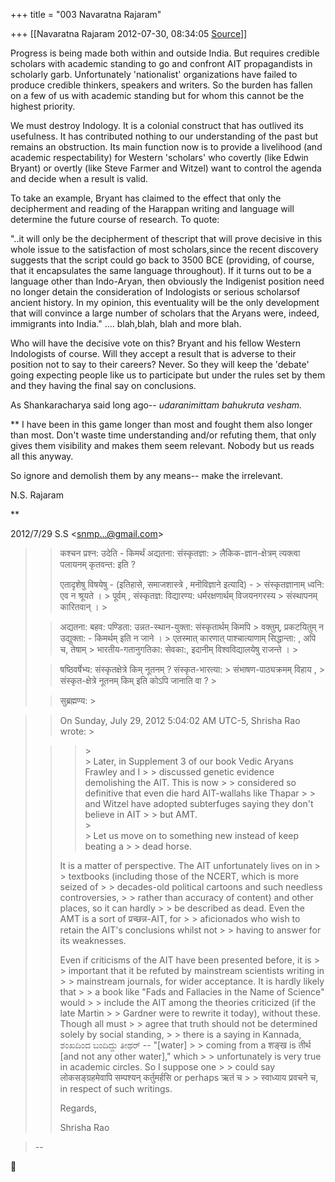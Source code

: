 +++
title = "003 Navaratna Rajaram"

+++
[[Navaratna Rajaram	2012-07-30, 08:34:05 [Source](https://groups.google.com/g/bvparishat/c/L3sCH8sqQQg)]]





 Progress is being made both within and outside India. But requires credible scholars with academic standing to go and confront AIT propagandists in scholarly garb. Unfortunately 'nationalist' organizations have failed to produce credible thinkers, speakers and writers. So the burden has fallen on a few of us with academic standing but for whom this cannot be the highest priority.



 We must destroy Indology. It is a colonial construct that has outlived its usefulness. It has contributed nothing to our understanding of the past but remains an obstruction. Its main function now is to provide a livelihood (and academic respectability) for Western 'scholars' who covertly (like Edwin Bryant) or overtly (like Steve Farmer and Witzel) want to control the agenda and decide when a result is valid.



 To take an example, Bryant has claimed to the effect that only the decipherment and reading of the Harappan writing and language will determine the future course of research. To quote:



 "..it will only be the decipherment of thescript that will prove decisive in this whole issue to the satisfaction of most scholars,since the recent discovery suggests that the script could go back to 3500 BCE (providing, of course, that it encapsulates the same language throughout). If it turns out to be a language other than Indo-Aryan, then obviously the Indigenist position need no longer detain the consideration of Indologists or serious scholarsof ancient history. In my opinion, this eventuality will be the only development that will convince a large number of scholars that the Aryans were, indeed, immigrants into India." .... blah,blah, blah and more blah.



 Who will have the decisive vote on this? Bryant and his fellow Western Indologists of course. Will they accept a result that is adverse to their position not to say to their careers? Never. So they will keep the 'debate' going expecting people like us to participate but under the rules set by them and they having the final say on conclusions.



 As Shankaracharya said long ago-- *udaranimittam bahukruta vesham.*



** I have been in this game longer than most and fought them also longer than most. Don't waste time understanding and/or refuting them, that only gives them visibility and makes them seem relevant. Nobody but us reads all this anyway.



 So ignore and demolish them by any means-- make the irrelevant.



N.S. Rajaram

**



  
  

2012/7/29 S.S \<[snmp...@gmail.com]()\>  

> 
> > 
> > 
> > 
> > कश्चन प्रश्न: उदेति - किमर्थं अद्यतना: संस्कृतज्ञा: > लैकिक-ज्ञान-क्षेत्रम् त्यक्त्वा पलायनम् कृतवन्त: इति ?
> > 
> > एतादृशेषु विषयेषु - (इतिहासे, समाजशास्त्रे , मनॊविज्ञाने इत्यादि) - > संस्कृतज्ञानाम् ध्वनि: एव न श्रूयते । >
> पूर्वम् , संस्कृतज्ञ: विद्यारण्य: धर्मरक्षणार्थम् विजयनगरस्य > संस्थापनम् कारितवान् । >
> 
> > अद्यतना: बहव: पण्डिता: उन्नत-स्थान-युक्ता: संस्कृतार्थम् किमपि > वक्तुम्, प्रकटयितुम् न उद्युक्ता: - किमर्थम् इति न जाने । >
> एतस्मात् कारणात् पाश्चात्याणाम् सिद्धान्ता: , अपि च, तेषाम् > भारतीय-गतानुगतिका: सेवका:, इदानीम् विश्वविद्यालयेषु राजन्ते । >
> 
> > षष्ठिवर्षेभ्य: संस्कृतक्षेत्रे किम् नूतनम् ? संस्कृत-भारत्या: > संभाषण-पाठ्यक्रमम् विहाय , >
> संस्कृत-क्षेत्रे नूतनम् किम् इति कोऽपि जानाति वा ? >
> 
> > सुब्रह्मण्य: >
> 

> 
> > 
> > 
> > 
> >   
> 
> > 
> > 
> > 
> > 
> > 
> > On Sunday, July 29, 2012 5:04:02 AM UTC-5, Shrisha Rao wrote: >
> 
> > > \>   
> > \>   Later, in Supplement 3 of our book Vedic Aryans Frawley and I > > discussed genetic evidence demolishing the AIT. This is now > > considered so definitive that even die hard AIT-wallahs like Thapar > > and Witzel have adopted subterfuges saying they don't believe in AIT > > but AMT.  
> > \>   
> > \>   Let us move on to something new instead of keep beating a > > dead horse.  
> >   
> > It is a matter of perspective. The AIT unfortunately lives on in > > textbooks (including those of the NCERT, which is more seized of > > decades-old political cartoons and such needless controversies, > > rather than accuracy of content) and other places, so it can hardly > > be described as dead. Even the AMT is a sort of प्रच्छन्न-AIT, for > > aficionados who wish to retain the AIT's conclusions whilst not > > having to answer for its weaknesses.  
> >   
> > Even if criticisms of the AIT have been presented before, it is > > important that it be refuted by mainstream scientists writing in > > mainstream journals, for wider acceptance. It is hardly likely that > > a book like "Fads and Fallacies in the Name of Science" would > > include the AIT among the theories criticized (if the late Martin > > Gardner were to rewrite it today), without these. Though all must > > agree that truth should not be determined solely by social standing, > > there is a saying in Kannada, ಶಂಖದಿಂದ ಬಂದಿದ್ದು ತೀಥರ್ -- "\[water\] > > coming from a शङ्ख is तीर्थ \[and not any other water\]," which > > unfortunately is very true in academic circles. So I suppose one > > could say लोकसङ्ग्रहमेवापि सम्पश्यन् कर्तुमर्हसि or perhaps ऋतं च > > स्वाध्याय प्रवचने च, in respect of such writings.  
> >   
> > Regards,  
> >   
> > Shrisha Rao  
> > 

> --  



